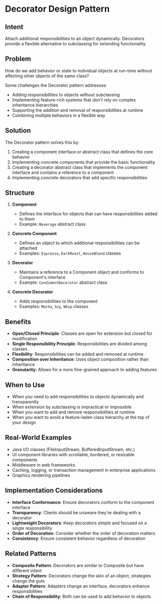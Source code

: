 # Decorator Design Pattern

## Intent
Attach additional responsibilities to an object dynamically. Decorators provide a flexible alternative to subclassing for extending functionality.

## Problem
How do we add behavior or state to individual objects at run-time without affecting other objects of the same class?

Some challenges the Decorator pattern addresses:
- Adding responsibilities to objects without subclassing
- Implementing feature-rich systems that don't rely on complex inheritance hierarchies
- Supporting the addition and removal of responsibilities at runtime
- Combining multiple behaviors in a flexible way

## Solution
The Decorator pattern solves this by:
1. Creating a component interface or abstract class that defines the core behavior
2. Implementing concrete components that provide the basic functionality
3. Creating a decorator abstract class that implements the component interface and contains a reference to a component
4. Implementing concrete decorators that add specific responsibilities

## Structure

1. **Component**
   - Defines the interface for objects that can have responsibilities added to them
   - Example: `Beverage` abstract class

2. **Concrete Component**
   - Defines an object to which additional responsibilities can be attached
   - Examples: `Espresso`, `DarkRoast`, `HouseBlend` classes

3. **Decorator**
   - Maintains a reference to a Component object and conforms to Component's interface
   - Example: `CondimentDecorator` abstract class

4. **Concrete Decorator**
   - Adds responsibilities to the component
   - Examples: `Mocha`, `Soy`, `Whip` classes

## Benefits

- **Open/Closed Principle**: Classes are open for extension but closed for modification
- **Single Responsibility Principle**: Responsibilities are divided among classes
- **Flexibility**: Responsibilities can be added and removed at runtime
- **Composition over Inheritance**: Uses object composition rather than inheritance
- **Granularity**: Allows for a more fine-grained approach to adding features

## When to Use

- When you need to add responsibilities to objects dynamically and transparently
- When extension by subclassing is impractical or impossible
- When you want to add and remove responsibilities at runtime
- When you want to avoid a feature-laden class hierarchy at the top of your design

## Real-World Examples

- Java I/O classes (FileInputStream, BufferedInputStream, etc.)
- UI component libraries with scrollable, bordered, or resizable components
- Middleware in web frameworks
- Caching, logging, or transaction management in enterprise applications
- Graphics rendering pipelines

## Implementation Considerations

- **Interface Conformance**: Ensure decorators conform to the component interface
- **Transparency**: Clients should be unaware they're dealing with a decorator
- **Lightweight Decorators**: Keep decorators simple and focused on a single responsibility
- **Order of Decoration**: Consider whether the order of decoration matters
- **Consistency**: Ensure consistent behavior regardless of decoration

## Related Patterns

- **Composite Pattern**: Decorators are similar to Composite but have different intent
- **Strategy Pattern**: Decorators change the skin of an object, strategies change the guts
- **Adapter Pattern**: Adapters change an interface, decorators enhance responsibilities
- **Chain of Responsibility**: Both can be used to add behavior to objects
